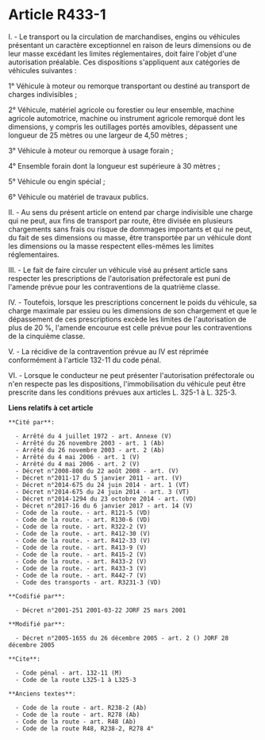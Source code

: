 # Article R433-1

I. - Le transport ou la circulation de marchandises, engins ou véhicules présentant un caractère exceptionnel en raison de
leurs dimensions ou de leur masse excédant les limites réglementaires, doit faire l'objet d'une autorisation préalable. Ces
dispositions s'appliquent aux catégories de véhicules suivantes :

1° Véhicule à moteur ou remorque transportant ou destiné au transport de charges indivisibles ;

2° Véhicule, matériel agricole ou forestier ou leur ensemble, machine agricole automotrice, machine ou instrument agricole
remorqué dont les dimensions, y compris les outillages portés amovibles, dépassent une longueur de 25 mètres ou une largeur
de 4,50 mètres ;

3° Véhicule à moteur ou remorque à usage forain ;

4° Ensemble forain dont la longueur est supérieure à 30 mètres ;

5° Véhicule ou engin spécial ;

6° Véhicule ou matériel de travaux publics.

II. - Au sens du présent article on entend par charge indivisible une charge qui ne peut, aux fins de transport par route,
être divisée en plusieurs chargements sans frais ou risque de dommages importants et qui ne peut, du fait de ses dimensions
ou masse, être transportée par un véhicule dont les dimensions ou la masse respectent elles-mêmes les limites réglementaires.

III. - Le fait de faire circuler un véhicule visé au présent article sans respecter les prescriptions de l'autorisation
préfectorale est puni de l'amende prévue pour les contraventions de la quatrième classe.

IV. - Toutefois, lorsque les prescriptions concernent le poids du véhicule, sa charge maximale par essieu ou les dimensions
de son chargement et que le dépassement de ces prescriptions excède les limites de l'autorisation de plus de 20 %, l'amende
encourue est celle prévue pour les contraventions de la cinquième classe.

V. - La récidive de la contravention prévue au IV est réprimée conformément à l'article 132-11 du code pénal.

VI. - Lorsque le conducteur ne peut présenter l'autorisation préfectorale ou n'en respecte pas les dispositions,
l'immobilisation du véhicule peut être prescrite dans les conditions prévues aux articles L. 325-1 à L. 325-3.

**Liens relatifs à cet article**

	**Cité par**:

	  - Arrêté du 4 juillet 1972 - art. Annexe (V)
	  - Arrêté du 26 novembre 2003 - art. 1 (Ab)
	  - Arrêté du 26 novembre 2003 - art. 2 (Ab)
	  - Arrêté du 4 mai 2006 - art. 1 (V)
	  - Arrêté du 4 mai 2006 - art. 2 (V)
	  - Décret n°2008-808 du 22 août 2008 - art. (V)
	  - Décret n°2011-17 du 5 janvier 2011 - art. (V)
	  - Décret n°2014-675 du 24 juin 2014 - art. 1 (VT)
	  - Décret n°2014-675 du 24 juin 2014 - art. 3 (VT)
	  - Décret n°2014-1294 du 23 octobre 2014 - art. (VD)
	  - Décret n°2017-16 du 6 janvier 2017 - art. 14 (V)
	  - Code de la route. - art. R121-5 (VD)
	  - Code de la route. - art. R130-6 (VD)
	  - Code de la route. - art. R322-2 (V)
	  - Code de la route. - art. R412-30 (V)
	  - Code de la route. - art. R412-33 (V)
	  - Code de la route. - art. R413-9 (V)
	  - Code de la route. - art. R415-2 (V)
	  - Code de la route. - art. R433-2 (V)
	  - Code de la route. - art. R433-3 (V)
	  - Code de la route. - art. R442-7 (V)
	  - Code des transports - art. R3231-3 (VD)

	**Codifié par**:

	  - Décret n°2001-251 2001-03-22 JORF 25 mars 2001

	**Modifié par**:

	  - Décret n°2005-1655 du 26 décembre 2005 - art. 2 () JORF 28 décembre 2005

	**Cite**:

	  - Code pénal - art. 132-11 (M)
	  - Code de la route L325-1 à L325-3

	**Anciens textes**:

	  - Code de la route - art. R238-2 (Ab)
	  - Code de la route - art. R278 (Ab)
	  - Code de la route - art. R48 (Ab)
	  - Code de la route R48, R238-2, R278 4°
